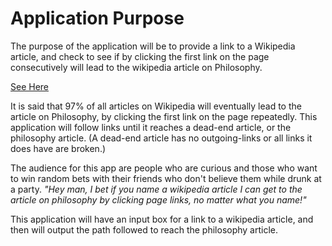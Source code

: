# Application Purpose

The purpose of the application will be to provide a link to a
Wikipedia article, and check to see if by clicking the first
link on the page consecutively will lead to the wikipedia
article on Philosophy.

[See Here](https://en.wikipedia.org/wiki/Wikipedia:Getting_to_Philosophy)

It is said that 97% of all articles on Wikipedia will eventually
lead to the article on Philosophy, by clicking the first link
on the page repeatedly. This application will follow links until
it reaches a dead-end article, or the philosophy article.
(A dead-end article has no outgoing-links or all links it does have
are broken.)

The audience for this app are people who are curious and those who
want to win random bets with their friends who don't believe them while
drunk at a party. *"Hey man, I bet if you name a wikipedia article
I can get to the article on philosophy by clicking page links, no matter
what you name!"*

This application will have an input box for a link to a wikipedia article,
and then will output the path followed to reach the philosophy article.